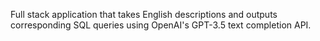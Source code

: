 Full stack application that takes English descriptions and outputs corresponding SQL queries using OpenAI's GPT-3.5 text completion API.
